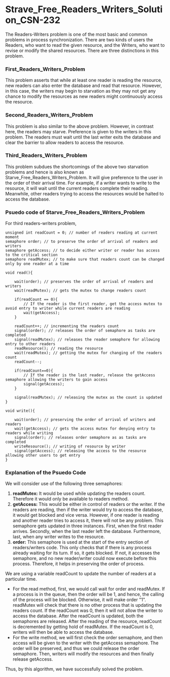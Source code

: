 # Strave_Free_Readers_Writers_Solution_CSN-232
The Readers-Writers problem is one of the most basic and common problems in process synchronization. There are two kinds of users the Readers, who want to read the given resource, and the Writers, who want to revise or modify the shared resources. There are three distinctions in this problem.

### First_Readers_Writers_Problem
This problem asserts that while at least one reader is reading the resource, new readers can also enter the database and read that resource. However, in this case, the writers may begin to starvation as they may not get any chance to modify the resources as new readers might continuously access the resource.

### Second_Readers_Writers_Problem
This problem is also similar to the above problem. However, in contrast here, the readers may starve. Preference is given to the writers in this problem. The readers must wait until the last writer exits the database and clear the barrier to allow readers to access the resource.

### Third_Readers_Writers_Problem
This problem subdues the shortcomings of the above two starvation problems and hence is also known as Starve_Free_Readers_Writers_Problem. It will give preference to the user in the order of their arrival time. For example, if a writer wants to write to the resource, it will wait until the current readers complete their reading. Meanwhile, other readers trying to access the resources would be halted to access the database.

### Psuedo code of Starve_Free_Readers_Writers_Problem
For third readers-writers problem,
``` 
unsigned int readCount = 0; // number of readers reading at current moment
semaphore order; // to preserve the order of arrival of readers and writers
semaphore getAccess; // to decide either writer or reader has access to the critical section
semaphore readMutex; // to make sure that readers count can be changed only by one reader at a time

void read(){

    wait(order); // preserves the order of arrival of readers and writers
    wait(readMutex); // gets the mutex to change readers count
    
    if(readCount == 0){
        // If the reader is the first reader, get the access mutex to avoid entry to writer while current readers are reading
        wait(getAccess);
    }
    
    readCount++; // incrementing the readers count
    signal(order); // releases the order of semaphore as tasks are completed
    signal(readMutex); // releases the reader semaphore for allowing entry to other readers
    readResource(); // reading the resource
    wait(readMutex); // getting the mutex for changing of the readers count
    readCount--;
    
    if(readCount==0){
        // If the reader is the last reader, release the getAccess semaphore allowing the writers to gain access
        signal(getAccess);
    }
    
    signal(readMutex); // releasing the mutex as the count is updated
}

void write(){

    wait(order); // preserving the order of arrival of writers and readers
    wait(getAccess); // gets the access mutex for denying entry to readers while writing
    signal(order); // releases order semaphore as as tasks are completed
    writeResource(); // writing of resource by writer
    signal(getAccess); // releasing the access to the resource allowing other users to get entry
}
```

### Explanation of the Psuedo Code
We will consider use of the following three semaphores:
1. **readMutex:** It would be used while updating the readers count. Therefore it would only be available to readers method.
2. **getAccess:** This would be either in control of readers or the writer. If the readers are reading, then if the writer would try to access the database, it would get blocked and vice versa. However, if one reader is reading and another reader tries to access it, there will not be any problem. This semaphore gets updated in three instances. First, when the first reader arrives. Secondly, when the last reader left the database. Furthermore, last, when any writer writes to the resource.
3. **order:** This semaphore is used at the start of the entry section of readers/writers code. This only checks that if there is any process already waiting for its turn. If so, it gets blocked. If not, it accesses the semaphore, and no new reader/writer could now execute before this process. Therefore, it helps in preserving the order of process.

We are using a variable readCount to update the number of readers at a particular time.

* For the read method, first, we would call wait for order and readMutex. If a process is in the queue, then the order will be 1, and hence, the calling of the process will be blocked. Otherwise, it will make order "1". readMutex will check that there is no other process that is updating the readers count. If the readCount was 0, then it will not allow the writer to access the database. After the readCount is updated, both the semaphores are released. After the reading of the resource, readCount is decremented by getting hold of readMutex. If the readCount is 0, writers will then be able to access the database.
* For the write method, we will first check the order semaphore, and then access will be given to the writer with the getAccess semaphore. The order will be preserved, and thus we could release the order semaphore. Then, writers will modify the resources and then finally release getAccess.

Thus, by this algorithm, we have successfully solved the problem.

